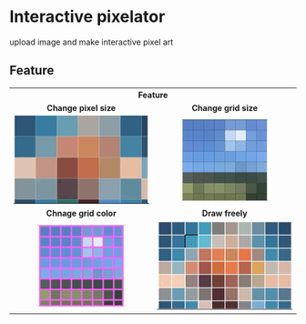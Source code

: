 # Interactive pixelator

upload image and make interactive pixel art

## Feature

<table width='500px' align="center">
<tr>
<th colspan="2">Feature</th>
</tr>
<tr>
<td align="center"><strong>Change pixel size</strong></td>
<td align="center"><strong>Change grid size</strong></td>
</tr>
<tr>
<td align="center">
<img src="./images/pixelsize1.gif">
</td>
<td align="center">
<img src="./images/gridsize1.gif">
</td>
</tr>
<tr>
<td align="center"><strong>Chnage grid color</strong></td>
<td align="center"><strong>Draw freely</strong></td>
</tr>
<tr>
<td align="center">
<img src="./images/gridcolor1.gif">
</td>
<td align="center">
<img src="./images/drawing1.gif">
</td>
</tr>
</table>
